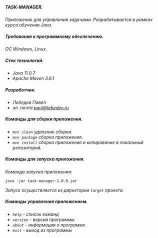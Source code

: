 ##### TASK-MANAGER.
*Приложение для управления задачами. Разрабатывается в рамках курса обучения Java.*
##### Требования к программному обеспечению.
*ОС Windows, Linux.*
##### Стек технологий.
- *Java 11.0.7*
- *Apache Maven 3.6.1*
##### Разработчик.
- *Лебедев Павел* 
- *эл. почта paul@lebedev.ru*
##### Команды для сборки приложения.
- *`mvn clean` удаление сборки.*
- *`mvn package` сборка приложения.*
- *`mvn install` сборка приложения и копирование в локальный репозиторий.*
##### Команды для запуска приложения.
*Команда запуска приложения:*
```
java -jar task-manager-1.0.0.jar
```

*Запуск осуществляется из директории* `target` *проекта.*
##### Команды управления приложением.
- *`help` - список команд*
- *`version` - версия программы*
- *`about` - информация о программе* 
- *`exit` - выход из программы*